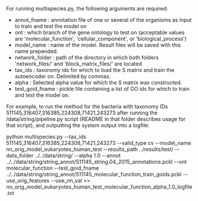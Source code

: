 For running multispecies.py, the following arguments are required:

- annot_fname : annotation file of one or several of the organisms as input to train and test the model on
- ont : which branch of the gene ontology to test on (acceptable values are 'molecular_function', 'cellular_component', or 'biological_process')
- model_name : name of the model. Result files will be saved with this name prepended.
- network_folder : path of the directory in which both folders 'network_files/' and 'block_matrix_files/' are located
- tax_ids : taxonomy ids for which to load the S matrix and train the autoencoder on. Delimited by commas.
- alpha : Selected alpha value for which the S matrix was constructed.
- test_goid_fname : pickle file containing a list of GO ids for which to train and test the model on.

For example, to run the method for the bacteria with taxonomy IDs 511145,316407,316385,224308,71421,243273 after running the /data/string/pipeline.py script (README in that folder describes usage for that script), and outputting the system output into a logfile:

python multispecies.py --tax_ids 511145,316407,316385,224308,71421,243273 --valid_type cv --model_name nn_orig_model_eukaryotes_human_test --results_path ../results/test/ --data_folder ../../data/string/ --alpha 1.0 --annot ../../data/string/string_annot/511145_string.04_2015_annotations.pckl --ont molecular_function --test_goid_fname ../../data/string/string_annot/511145_molecular_function_train_goids.pckl --use_orig_features --use_nn_val >> nn_orig_model_eukaryotes_human_test_molecular_function_alpha_1.0_logfile.txt

